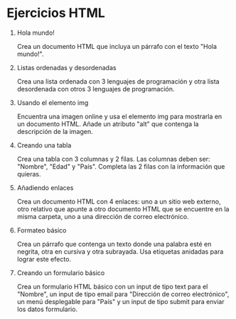 # Ejercicios HTML

1. Hola mundo!

    Crea un documento HTML que incluya un párrafo con el texto "Hola mundo!".

2. Listas ordenadas y desordenadas

    Crea una lista ordenada con 3 lenguajes de programación y otra lista desordenada con otros 3 lenguajes de programación.

3. Usando el elemento img

    Encuentra una imagen online y usa el elemento img para mostrarla en un documento HTML. Añade un atributo "alt" que contenga la descripción de la imagen.

4. Creando una tabla

    Crea una tabla con 3 columnas y 2 filas. Las columnas deben ser: "Nombre", "Edad" y "País". Completa las 2 filas con la información que quieras.

5. Añadiendo enlaces

    Crea un documento HTML con 4 enlaces: uno a un sitio web externo, otro relativo que apunte a otro documento HTML que se encuentre en la misma carpeta, uno a una dirección de correo electrónico.

6. Formateo básico
    
    Crea un párrafo que contenga un texto donde una palabra esté en negrita, otra en cursiva y otra subrayada. Usa etiquetas anidadas para lograr este efecto.

7. Creando un formulario básico

    Crea un formulario HTML básico con un input de tipo text para el "Nombre", un input de tipo email para "Dirección de correo electrónico", un menú desplegable para "País" y un input de tipo submit para enviar los datos formulario.
